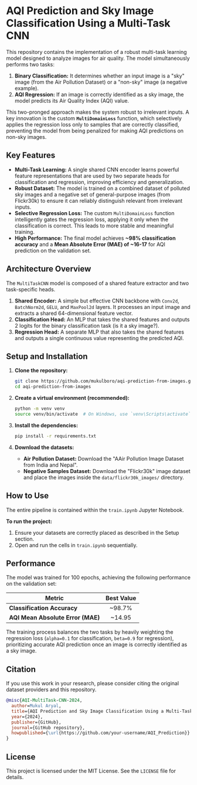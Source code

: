 # AQI Prediction and Sky Image Classification Using a Multi-Task CNN

This repository contains the implementation of a robust multi-task learning model designed to analyze images for air quality. The model simultaneously performs two tasks:
1.  **Binary Classification:** It determines whether an input image is a "sky" image (from the Air Pollution Dataset) or a "non-sky" image (a negative example).
2.  **AQI Regression:** If an image is correctly identified as a sky image, the model predicts its Air Quality Index (AQI) value.

This two-pronged approach makes the system robust to irrelevant inputs. A key innovation is the custom **`MultiDomainLoss`** function, which selectively applies the regression loss only to samples that are correctly classified, preventing the model from being penalized for making AQI predictions on non-sky images.

## Key Features

-   **Multi-Task Learning:** A single shared CNN encoder learns powerful feature representations that are used by two separate heads for classification and regression, improving efficiency and generalization.
-   **Robust Dataset:** The model is trained on a combined dataset of polluted sky images and a negative set of general-purpose images (from Flickr30k) to ensure it can reliably distinguish relevant from irrelevant inputs.
-   **Selective Regression Loss:** The custom `MultiDomainLoss` function intelligently gates the regression loss, applying it only when the classification is correct. This leads to more stable and meaningful training.
-   **High Performance:** The final model achieves **~98% classification accuracy** and a **Mean Absolute Error (MAE) of ~16-17** for AQI prediction on the validation set.

## Architecture Overview

The `MultiTaskCNN` model is composed of a shared feature extractor and two task-specific heads.

1.  **Shared Encoder:** A simple but effective CNN backbone with `Conv2d`, `BatchNorm2d`, `GELU`, and `MaxPool2d` layers. It processes an input image and extracts a shared 64-dimensional feature vector.
2.  **Classification Head:** An MLP that takes the shared features and outputs 2 logits for the binary classification task (is it a sky image?).
3.  **Regression Head:** A separate MLP that also takes the shared features and outputs a single continuous value representing the predicted AQI.




## Setup and Installation

1.  **Clone the repository:**
    ```bash
    git clone https://github.com/mukulboro/aqi-prediction-from-images.git
    cd aqi-prediction-from-images
    ```

2.  **Create a virtual environment (recommended):**
    ```bash
    python -m venv venv
    source venv/bin/activate  # On Windows, use `venv\Scripts\activate`
    ```

3.  **Install the dependencies:**
    ```bash
    pip install -r requirements.txt
    ```

4.  **Download the datasets:**
    -   **Air Pollution Dataset:** Download the "AAir Pollution Image Dataset from India and Nepal".
    -   **Negative Samples Dataset:** Download the "Flickr30k" image dataset and place the images inside the `data/flickr30k_images/` directory.

## How to Use

The entire pipeline is contained within the `train.ipynb` Jupyter Notebook.

**To run the project:**
1.  Ensure your datasets are correctly placed as described in the Setup section.
2.  Open and run the cells in `train.ipynb` sequentially.



## Performance

The model was trained for 100 epochs, achieving the following performance on the validation set:

| Metric                          | Best Value |
| ------------------------------- | :--------: |
| **Classification Accuracy**     | ~98.7%     |
| **AQI Mean Absolute Error (MAE)** | ~14.95     |

The training process balances the two tasks by heavily weighting the regression loss (`alpha=0.1` for classification, `beta=0.9` for regression), prioritizing accurate AQI prediction once an image is correctly identified as a sky image.

## Citation

If you use this work in your research, please consider citing the original dataset providers and this repository.

```bibtex
@misc{AQI-MultiTask-CNN-2024,
  author=Mukul Aryal,
  title={AQI Prediction and Sky Image Classification Using a Multi-Task CNN},
  year={2024},
  publisher={GitHub},
  journal={GitHub repository},
  howpublished={\url{https://github.com/your-username/AQI_Prediction}}
}
```

## License

This project is licensed under the MIT License. See the `LICENSE` file for details.
